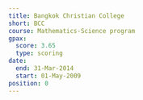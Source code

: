 ```yaml
---
title: Bangkok Christian College
short: BCC
course: Mathematics-Science program
gpax:
  score: 3.65
  type: scoring
date:
  end: 31-Mar-2014
  start: 01-May-2009
position: 0
---
```


